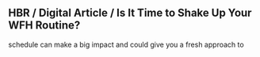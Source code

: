 ## HBR / Digital Article / Is It Time to Shake Up Your WFH Routine?

schedule can make a big impact and could give you a fresh approach to